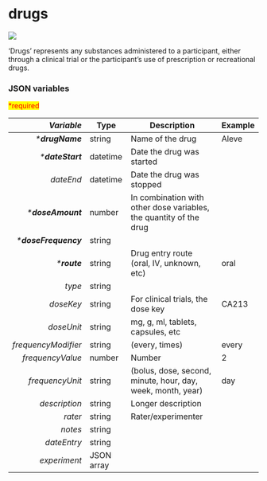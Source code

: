 # drugs

[![](https://mermaid.ink/img/pako:eNptkTFvwyAQhf-KdVlayZYyuAuVOrVbpmZFqq7mbNMARnCosaL892LHdoeEAcH73r3TwQWaQREI6AL6vjh8Slfk9eWxOWFHVfWmkPH1TvXak9GO4j2is6egLTmONzYlZD2m7x9qeK1YrxPhpDQ9AJYwpvCIqJC6-DTvzyu9pUx5uf9\_0SajQzNGvYHZNc2CAe2qboMtox89NVvSaKiYexatNkbs2pZe9vsychhOJHZ1XS\_n6lcr7kXtz1CCpWBRq\_zIlylIAvdkSYLIR0UtJsMSpLtma\_K5J30ozUMA0aKJVAImHo6ja0BwSLSa3jXmP7OL6\_oH\_ySZ1A)](https://mermaid.live/edit#pako:eNptkTFvwyAQhf-KdVlayZYyuAuVOrVbpmZFqq7mbNMARnCosaL892LHdoeEAcH73r3TwQWaQREI6AL6vjh8Slfk9eWxOWFHVfWmkPH1TvXak9GO4j2is6egLTmONzYlZD2m7x9qeK1YrxPhpDQ9AJYwpvCIqJC6-DTvzyu9pUx5uf9\_0SajQzNGvYHZNc2CAe2qboMtox89NVvSaKiYexatNkbs2pZe9vsychhOJHZ1XS\_n6lcr7kXtz1CCpWBRq\_zIlylIAvdkSYLIR0UtJsMSpLtma\_K5J30ozUMA0aKJVAImHo6ja0BwSLSa3jXmP7OL6\_oH\_ySZ1A)

‘Drugs’ represents any substances administered to a participant, either through a clinical trial or the participant’s use of prescription or recreational drugs.

### JSON variables

<mark style="color:red;">\*required</mark>

|        _**Variable**_ | **Type**   | **Description**                                                    | **Example** |
| --------------------: | ---------- | ------------------------------------------------------------------ | ----------- |
|      _\***drugName**_ | string     | Name of the drug                                                   | Aleve       |
|     _\***dateStart**_ | datetime   | Date the drug was started                                          |             |
|             _dateEnd_ | datetime   | Date the drug was stopped                                          |             |
|    _\***doseAmount**_ | number     | In combination with other dose variables, the quantity of the drug |             |
| _\***doseFrequency**_ | string     |                                                                    |             |
|         _\***route**_ | string     | Drug entry route (oral, IV, unknown, etc)                          | oral        |
|                _type_ | string     |                                                                    |             |
|             _doseKey_ | string     | For clinical trials, the dose key                                  | CA213       |
|            _doseUnit_ | string     | mg, g, ml, tablets, capsules, etc                                  |             |
|   _frequencyModifier_ | string     | (every, times)                                                     | every       |
|      _frequencyValue_ | number     | Number                                                             | 2           |
|       _frequencyUnit_ | string     | (bolus, dose, second, minute, hour, day, week, month, year)        | day         |
|         _description_ | string     | Longer description                                                 |             |
|               _rater_ | string     | Rater/experimenter                                                 |             |
|               _notes_ | string     |                                                                    |             |
|           _dateEntry_ | string     |                                                                    |             |
|          _experiment_ | JSON array |                                                                    |             |
